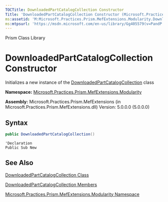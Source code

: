 ```yaml
---
TOCTitle: DownloadedPartCatalogCollection Constructor
Title: 'DownloadedPartCatalogCollection Constructor (Microsoft.Practices.Prism.MefExtensions.Modularity)'
ms:assetid: 'M:Microsoft.Practices.Prism.MefExtensions.Modularity.DownloadedPartCatalogCollection.\#ctor'
ms:mtpsurl: 'https://msdn.microsoft.com/en-us/library/Gg405579(v=PandP.50)'
---
```


Prism Class Library

DownloadedPartCatalogCollection Constructor
===========================================

Initializes a new instance of the [DownloadedPartCatalogCollection](https://msdn.microsoft.com/en-us/library/microsoft.practices.prism.mefextensions.modularity.downloadedpartcatalogcollection(v=pandp.50)) class

**Namespace:** [Microsoft.Practices.Prism.MefExtensions.Modularity](https://msdn.microsoft.com/en-us/library/microsoft.practices.prism.mefextensions.modularity(v=pandp.50))

**Assembly:** Microsoft.Practices.Prism.MefExtensions (in Microsoft.Practices.Prism.MefExtensions.dll) Version: 5.0.0.0 (5.0.0.0)

Syntax
------

```C#
public DownloadedPartCatalogCollection()
```
```VB
'Declaration
Public Sub New
```

See Also
--------

<span id="seeAlsoToggle"></span>
[DownloadedPartCatalogCollection Class](https://msdn.microsoft.com/en-us/library/microsoft.practices.prism.mefextensions.modularity.downloadedpartcatalogcollection(v=pandp.50))

[DownloadedPartCatalogCollection Members](https://msdn.microsoft.com/en-us/library/microsoft.practices.prism.mefextensions.modularity.downloadedpartcatalogcollection_members(v=pandp.50))

[Microsoft.Practices.Prism.MefExtensions.Modularity Namespace](https://msdn.microsoft.com/en-us/library/microsoft.practices.prism.mefextensions.modularity(v=pandp.50))
